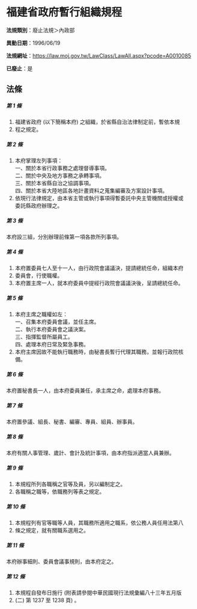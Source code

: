 # 福建省政府暫行組織規程

**法規類別**：廢止法規＞內政部

**異動日期**：1996/06/19  

**法規網址**：https://law.moj.gov.tw/LawClass/LawAll.aspx?pcode=A0010085

**已廢止**：是



## 法條
##### 第 1 條
1. 福建省政府 (以下簡稱本府) 之組織，於省縣自治法律制定前，暫依本規
1. 程之規定。

##### 第 2 條
1. 本府掌理左列事項：  
一、關於本省行政事務之處理督導事項。  
二、關於中央及地方事務之承轉事項。  
三、關於本省縣自治之協調事項。  
四、關於本省大陸地區各地計畫資料之蒐集編審及方案設計事項。
1. 依現行法律規定，由本省主管或執行事項得暫委託中央主管機關或授權或  
委託縣政府辦理之。

##### 第 3 條
本府設三組，分別辦理前條第一項各款所列事項。

##### 第 4 條
1. 本府置委員七人至十一人，由行政院會議議決，提請總統任命，組織本府
1. 委員會，行使職權。
1. 本府置主席一人，就本府委員中提經行政院會議議決後，呈請總統任命。

##### 第 5 條
1. 本府主席之職權如左：  
一、召集本府委員會議，並任主席。  
二、執行本府委員會之議決案。  
三、指揮監督所屬員工。  
四、處理本府日常及緊急事務。
1. 本府主席因故不能執行職務時，由秘書長暫行代理其職務，並報行政院核  
備。

##### 第 6 條
本府置秘書長一人，由本府委員兼任，承主席之命，處理本府事務。

##### 第 7 條
本府置參議、組長、秘書、編審、專員、組員、辦事員。

##### 第 8 條
本府有關人事管理、歲計、會計及統計事項，由本府指派適當人員兼辦。

##### 第 9 條
1. 本規程所列各職稱之官等及員，另以編制定之。
1. 各職稱之職等，依職務列等表之規定。

##### 第 10 條
1. 本規程列有官等職等人員，其職務所適用之職系，依公務人員任用法第八
1. 條之規定，就有關職系選用之。

##### 第 11 條
本府辦事細則、委員會議事規則，由本府定之。

##### 第 12 條
1. 本規程自發布日施行 (附表請參閱中華民國現行法規彙編八十三年五月版
1.  (二) 第 1237 至 1238 頁) 。


